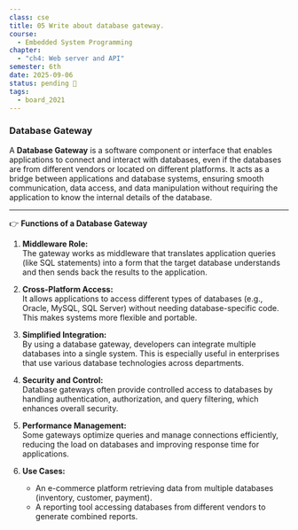 ```yaml
---
class: cse
title: 05 Write about database gateway.
course:
  - Embedded System Programming
chapter:
  - "ch4: Web server and API"
semester: 6th
date: 2025-09-06
status: pending 🛑
tags:
  - board_2021
---
```


### **Database Gateway**

A **Database Gateway** is a software component or interface that enables applications to connect and interact with databases, even if the databases are from different vendors or located on different platforms. It acts as a bridge between applications and database systems, ensuring smooth communication, data access, and data manipulation without requiring the application to know the internal details of the database.

---

👉 **Functions of a Database Gateway**

1. **Middleware Role:**  
    The gateway works as middleware that translates application queries (like SQL statements) into a form that the target database understands and then sends back the results to the application.
    
2. **Cross-Platform Access:**  
    It allows applications to access different types of databases (e.g., Oracle, MySQL, SQL Server) without needing database-specific code. This makes systems more flexible and portable.
    
3. **Simplified Integration:**  
    By using a database gateway, developers can integrate multiple databases into a single system. This is especially useful in enterprises that use various database technologies across departments.
    
4. **Security and Control:**  
    Database gateways often provide controlled access to databases by handling authentication, authorization, and query filtering, which enhances overall security.
    
5. **Performance Management:**  
    Some gateways optimize queries and manage connections efficiently, reducing the load on databases and improving response time for applications.
    
6. **Use Cases:**
    
    - An e-commerce platform retrieving data from multiple databases (inventory, customer, payment).       
    - A reporting tool accessing databases from different vendors to generate combined reports.